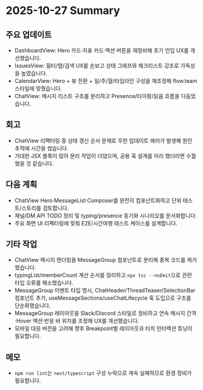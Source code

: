 # 2025-10-27 Summary

## 주요 업데이트
- DashboardView: Hero 카드·지표 카드·액션 버튼을 재정비해 초기 인입 UX를 개선했습니다.
- IssuesView: 필터/탭/검색 UX를 손보고 상태 그래프와 체크리스트 강조로 가독성을 높였습니다.
- CalendarView: Hero + 뷰 전환 + 일/주/월/타임라인 구성을 재조정해 flow.team 스타일에 맞췄습니다.
- ChatView: 메시지 리스트 구조를 분리하고 Presence/타이핑/읽음 흐름을 다듬었습니다.

## 회고
- ChatView 리팩터링 중 상태 갱신 순서 문제로 무한 업데이트 에러가 발생해 원인 추적에 시간을 썼습니다.
- 거대한 JSX 블록이 많아 분리 작업이 더뎠으며, 공용 훅 설계를 미리 했더라면 수월했을 것 같습니다.

## 다음 계획
- ChatView Hero·MessageList·Composer를 완전히 컴포넌트화하고 단위 테스트/스토리를 검토합니다.
- 채널/DM API TODO 정리 및 typing/presence 동기화 시나리오를 문서화합니다.
- 주요 화면 UI 리팩터링에 맞춰 E2E/시간여행 테스트 케이스를 설계합니다.

## 기타 작업
- ChatView 메시지 렌더링을 MessageGroup 컴포넌트로 분리해 중복 코드를 제거했습니다.
- typingList/memberCount 계산 순서를 정리하고 `npx tsc --noEmit`으로 관련 타입 오류를 해소했습니다.
- MessageGroup 이벤트 타입 명시, ChatHeader/ThreadTeaser/SelectionBar 컴포넌트 추가, useMessageSections/useChatLifecycle 훅 도입으로 구조를 단순화했습니다.
- MessageGroup 레이아웃을 Slack/Discord 스타일로 정비하고 연속 메시지 간격·Hover 액션·반응 바 위치를 조정해 UX를 개선했습니다.
- 모바일 대응 버전을 고려해 향후 Breakpoint별 레이아웃과 터치 인터랙션 튜닝이 필요합니다.

## 메모
- `npm run lint`는 `next/typescript` 구성 누락으로 계속 실패하므로 환경 정비가 필요합니다.
